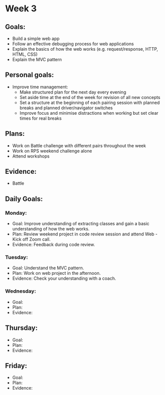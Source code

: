 # Week 3

## Goals:
- Build a simple web app
- Follow an effective debugging process for web applications
- Explain the basics of how the web works (e.g. request/response, HTTP, HTML, CSS)
- Explain the MVC pattern

## Personal goals:
- Improve time management: 
  - Make structured plan for the next day every evening
  - Set aside time at the end of the week for revision of all new concepts
  - Set a structure at the beginning of each pairing session with planned breaks and planned driver/navigator switches
  - Improve focus and minimise distractions when working but set clear times for real breaks

## Plans:
- Work on Battle challenge with different pairs throughout the week
- Work on RPS weekend challenge alone
- Attend workshops

## Evidence:
- Battle
  
## Daily Goals:
### Monday:
- Goal: Improve understanding of extracting classes and gain a basic understanding of how the web works.
- Plan: Review weekend project in code review session and attend Web - Kick off Zoom call.
- Evidence: Feedback during code review.

### Tuesday:
- Goal: Understand the MVC pattern.
- Plan: Work on web project in the afternoon.
- Evidence: Check your understanding with a coach.

### Wednesday:
- Goal: 
- Plan:
- Evidence:

## Thursday:
- Goal: 
- Plan: 
- Evidence: 

## Friday:
- Goal: 
- Plan:
- Evidence:
